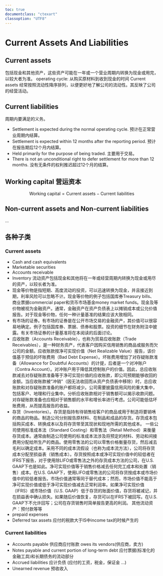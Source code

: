 ```yaml
---
toc: true
documentclass: "ctexart"
classoption: "UTF8"
---
```

# Current Assets And Liabilities
## Current assets
包括现金和其他资产，这些资产可能在一年或一个营业周期内转换为现金或用完，以较大者为准。
operating cycle: 从购买原材料到收到现金的时间
Current assets 经常按照流动性降序排列，以便更好地了解公司的流动性。其反映了公司的经营活动。
## Current liabilities
周期内要满足的义务。
- Settlement is expected during the normal operating cycle. 预计在正常营业周期内结算。
- Settlement is expected within 12 months after the reporting period. 预计在报告期后12个月内结算。
- Held primarily for the purpose of being traded. 主要用于交易。
- There is not an unconditional right to defer settlement for more than 12 months. 没有无条件的权利推迟超过12个月的结算。
## Working capital 营运资本
$$
\text{Working capital} = \text{Current assets} - \text{Current liabilities}
$$
## Non-current assets and Non-current liabilities
...
## 各种子类
### Current assets
- Cash and cash equivalents
- Marketable securities
- Accounts receivable
- Inventory
流动资产包括现金和其他将在一年或经营周期内转换为现金或用尽的资产，以较长者为准。
- 现金等价物是指短期、高度流动的投资，可以迅速转换为现金，并且接近到期，利率风险可以忽略不计。现金等价物的例子包括国库券Treasury bills、商业票据commercial paper和货币市场基金money market funds。现金及等价物被视为金融资产。通常，金融资产在资产负债表上以摊销成本或公允价值报告。对于现金等价物，任何一种计量基准的结果应该大致相同。
- 有市场的证券。有市场的证券是在公开市场交易的金融资产，其价值可以很容易地确定。例子包括国库券、票据、债券和股票。投资的细节在财务附注中披露。有关市场证券的计量基准将在本阅读的后面讨论。
- 应收账款（Accounts Receivable），也称为贸易应收账款（Trade Receivables），是一种财务资产，代表客户因购买信用销售的商品或服务而欠公司的金额。应收账款按净可实现价值（Net Realizable Value）报告，该价值基于预估的坏账费用（Bad Debt Expense）。坏账费用增加了对存疑账款准备（Allowance for Doubtful Accounts）的计提，后者是一个对冲账户（Contra Account）。对冲账户用于降低其控制账户的价值。因此，总应收账款减去对存疑账款准备等于净可实现价值的应收账款，即公司预期能够收回的金额。当应收账款被“冲销”（因无法收回而从资产负债表中移除）时，总应收账款和对存疑账款准备的账户都将减少。公司需要披露信用风险的重大集中，包括客户、地理和行业集中。分析应收账款相对于销售额可以揭示收款问题。对存疑账款准备也应相对于销售额的水平和增长率进行考虑。公司可能低估坏账费用，从而提高报告的收益。
- 存货（Inventories）。存货是指持有待销售给客户的商品或用于制造将要销唀的商品的物品。制造公司分别报告原材料、在制品和成品的存货。存货成本包括购买成本、转换成本以及将存货带至其现状和现地所需的其他成本。
一些公司使用标准成本法（Standard Costing）和零售法（Retail Method）来衡量存货成本。通常由制造公司使用的标准成本法涉及将预定的材料、劳动和间接费用分配给所生产的商品。使用零售法的公司以零售价格衡量存货，然后减去毛利以确定成本。采用不同的成本流假设（也称为成本流方法），公司将存货成本分配至损益表（销售成本）。存货按照成本或净可实现价值中的较低者在IFRS下报告，对于使用除LIFO或零售法之外的存货成本方法的公司，在U.S. GAAP下也是如此。净可实现价值等于销售价格减去任何完工成本和处置（销售）成本。在U.S. GAAP下，使用LIFO或零售法的公司将存货按成本或市场价值中的较低者报告。市场价值通常等同于替代成本；然而，市场价值不能高于净可实现价值或低于净可实现价值减去正常利润率。如果净可实现价值（IFRS）或市场价值（U.S. GAAP）低于存货的账面价值，存货将被减记，并在损益表中确认损失。如果随后价值恢复，存货可以在IFRS下被回写。在U.S. GAAP下不允许回写；公司在存货销售时简单报告更高的利润。
其他流动资产：预付款等等
- prepaid expenses
- Deferred tax assets 应付的税款大于IS中income tax的时候产生的
### Current liabilities
- Accounts payable 供应商应付账款 owes its vendors(供应商，卖方)
- Notes payable and current portion of long-term debt 应付票据(标准化的金融工具)和长期债务的流动部分
- Accrued liabilities 应计负债 (应付的工资，税金，保证金 ...)
- Unearned revenue 预收收入
